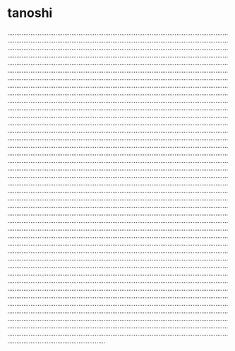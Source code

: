# tanoshi
...................................................................................................................................................................................................................................................................................................................................................................................................................................................................................................................................................................................................................................................................................................................................................................................................................................................................................................................................................................................................................................................................................................................................................................................................................................................................................................................................................................................................................................................................................................................................................................................................................................................................................................................................................................................................................................................................................................................................................................................................................................................................................................................................................................................................................................................................................................................................................................................................................................................................................................................................................................................................................................................................................................................................................................................................................................................................................................................................................................................................................................................................................................................................................................................................................................................................................................................................................................................................................................................................................................................................................................................................................................................................................................................................................................................................................................................................................................................................................................................................................................................................................................................................................................................................................................................................................................................................................................................................................................................................................................................................................................................................................................................................................................................................................................................................................................................................................................................................................................................................................................................................................................................................................................................................................................................................................................................................................